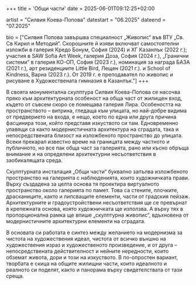 +++
title = 'Общи части'
date = 2025-06-01T09:12:25+02:00

artist = "Силвия Коева-Попова"
datestart = "06.2025"
dateend = "07.2025"

bio = ["Силвия Попова завършва специалност „Живопис“ във ВТУ „Св. Св Кирил и Методий“. Скорошните й изяви включват самостоятелни изложби в галерия Кредо Бонум, София (2024) и ХГ Казанлък (2022 г.); участия в SAW Sofia Art Week, галерия Доза, София (2024 г.), „Гранични системи“ в галерия КО-ОП, София (2023 г.), номинация за награда БАЗА (2021 г.), арт резиденциите Little Bird, Лещен (2021 г.). и School of Kindness, Варна (2023 г.). От 2019 г. е преподавател по живопис и рисуване в Художествената гимназия в Казанлък."]
+++

В своята монументална скулптура Силвия Коева-Попова се насочва пряко към архитектурната особеност на обща част от жилищен вход, където от съвсем скоро се помещава галерия Лира. Особеността на пространството – витрина, гледаща към улицата, но най-добре видима от предверието на входа, е нещо, което по една или друга причина фасцинира този, който представя изкуството си там. Едновременно улавящи са както модернистичната архитектура на сградата, така и непосредствената близост на изложбеното пространство до улицата. Всеки прекарал известно време на границата между частното и публичното, но все пак обща част за галерията, рано или късно обръща внимание и на определени архитектурни несъответствия в заобикалящата среда.

Скулптурната инсталация „Общи части“ буквално запълва изложбеното пространство на галерията с наблюденията, които художничката прави. Върху създадена за целта основа тя проектира виртуалното пространство около галерията по памет. Това са стените, плочките, драсканиците, както и липсващите елементи, части от градския пейзаж. Архитектурните и градоустройствени несъответствия ще се превърнат в крепежната основа, която художничката ще използва. А върху тях в пропорционална рамка ще впише „скулптурна живопис“, вдъхновена от модернистичните архитектурни елементи на сградата.

В основата си работата е синтез между желанието на модернизма за чистота на художествения идеал, чистота от всичко външно на художествения израз и художественото произведение, и от друга – непосредствената действителност и нейните нередности, които обземат живота, дори и този на изкуството. В по-опростен вариант, творбата е скица на общите жилищни части, които идеалното и реалното си поделят, както и панорама върху свидетелствата от тази среща.